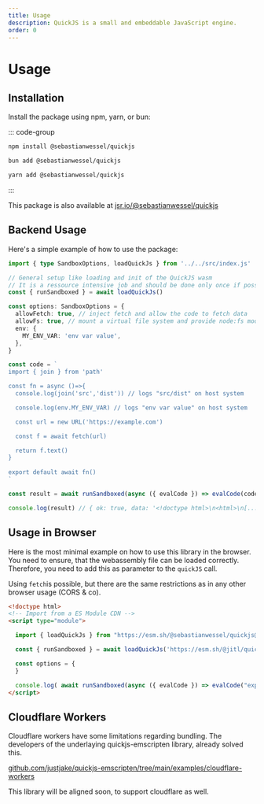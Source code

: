 ```yaml
---
title: Usage
description: QuickJS is a small and embeddable JavaScript engine.
order: 0
---
```


# Usage

## Installation

Install the package using npm, yarn, or bun:

::: code-group

```sh [npm]
npm install @sebastianwessel/quickjs
```

```sh  [bun]
bun add @sebastianwessel/quickjs
```

```sh [yarn]
yarn add @sebastianwessel/quickjs
```

:::

This package is also available at [jsr.io/@sebastianwessel/quickjs](https://jsr.io/@sebastianwessel/quickjs)

## Backend Usage

Here's a simple example of how to use the package:

```typescript
import { type SandboxOptions, loadQuickJs } from '../../src/index.js'

// General setup like loading and init of the QuickJS wasm
// It is a ressource intensive job and should be done only once if possible
const { runSandboxed } = await loadQuickJs()

const options: SandboxOptions = {
  allowFetch: true, // inject fetch and allow the code to fetch data
  allowFs: true, // mount a virtual file system and provide node:fs module
  env: {
    MY_ENV_VAR: 'env var value',
  },
}

const code = `
import { join } from 'path'

const fn = async ()=>{
  console.log(join('src','dist')) // logs "src/dist" on host system

  console.log(env.MY_ENV_VAR) // logs "env var value" on host system

  const url = new URL('https://example.com')

  const f = await fetch(url)

  return f.text()
}
  
export default await fn()
`

const result = await runSandboxed(async ({ evalCode }) => evalCode(code, undefined, options), options)

console.log(result) // { ok: true, data: '<!doctype html>\n<html>\n[....]</html>\n' }
```

## Usage in Browser

Here is the most minimal example on how to use this library in the browser.
You need to ensure, that the webassembly file can be loaded correctly. Therefore, you need to add this as parameter to the `quickJS` call.

Using `fetch`is possible, but there are the same restrictions as in any other browser usage (CORS & co).

```html
<!doctype html>
<!-- Import from a ES Module CDN -->
<script type="module">

  import { loadQuickJs } from "https://esm.sh/@sebastianwessel/quickjs@latest"

  const { runSandboxed } = await loadQuickJs('https://esm.sh/@jitl/quickjs-wasmfile-release-sync')

  const options = {
  }

  console.log( await runSandboxed(async ({ evalCode }) => evalCode("export default 1+1")))
</script>
```

## Cloudflare Workers

Cloudflare workers have some limitations regarding bundling. The developers of the underlaying quickjs-emscripten library, already solved this.

[github.com/justjake/quickjs-emscripten/tree/main/examples/cloudflare-workers](https://github.com/justjake/quickjs-emscripten/tree/main/examples/cloudflare-workers)

This library will be aligned soon, to support cloudflare as well.
